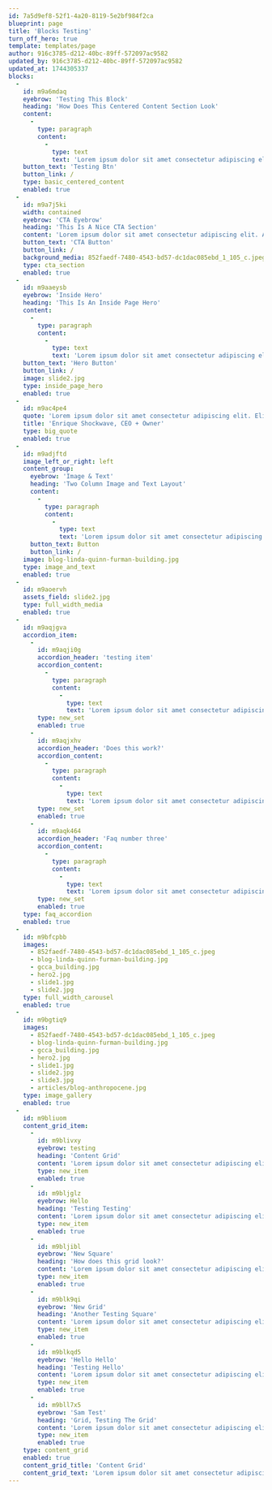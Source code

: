 ```yaml
---
id: 7a5d9ef8-52f1-4a20-8119-5e2bf984f2ca
blueprint: page
title: 'Blocks Testing'
turn_off_hero: true
template: templates/page
author: 916c3785-d212-40bc-89ff-572097ac9582
updated_by: 916c3785-d212-40bc-89ff-572097ac9582
updated_at: 1744305337
blocks:
  -
    id: m9a6mdaq
    eyebrow: 'Testing This Block'
    heading: 'How Does This Centered Content Section Look'
    content:
      -
        type: paragraph
        content:
          -
            type: text
            text: 'Lorem ipsum dolor sit amet consectetur adipiscing elit. Sit amet consectetur adipiscing elit quisque faucibus ex. Adipiscing elit quisque faucibus ex sapien vitae pellentesque.'
    button_text: 'Testing Btn'
    button_link: /
    type: basic_centered_content
    enabled: true
  -
    id: m9a7j5ki
    width: contained
    eyebrow: 'CTA Eyebrow'
    heading: 'This Is A Nice CTA Section'
    content: 'Lorem ipsum dolor sit amet consectetur adipiscing elit. Amet consectetur adipiscing elit quisque faucibus ex sapien. Quisque faucibus ex sapien vitae pellentesque sem placerat. Vitae pellentesque sem placerat in id cursus mi.'
    button_text: 'CTA Button'
    button_link: /
    background_media: 852faedf-7480-4543-bd57-dc1dac085ebd_1_105_c.jpeg
    type: cta_section
    enabled: true
  -
    id: m9aaeysb
    eyebrow: 'Inside Hero'
    heading: 'This Is An Inside Page Hero'
    content:
      -
        type: paragraph
        content:
          -
            type: text
            text: 'Lorem ipsum dolor sit amet consectetur adipiscing elit. Consectetur adipiscing elit quisque faucibus ex sapien vitae. Ex sapien vitae pellentesque sem placerat in id. Placerat in id cursus mi pretium tellus duis. Pretium tellus duis convallis tempus leo eu aenean.'
    button_text: 'Hero Button'
    button_link: /
    image: slide2.jpg
    type: inside_page_hero
    enabled: true
  -
    id: m9ac4pe4
    quote: 'Lorem ipsum dolor sit amet consectetur adipiscing elit. Elit quisque faucibus ex sapien vitae pellentesque sem. Sem placerat in id cursus mi pretium tellus. Tellus duis convallis tempus leo eu aenean sed. Sed diam urna tempor pulvinar vivamus fringilla lacus. Lacus nec metus bibendum egestas iaculis massa nisl. Nisl malesuada lacinia integer nunc posuere ut hendrerit.'
    title: 'Enrique Shockwave, CEO + Owner'
    type: big_quote
    enabled: true
  -
    id: m9adjftd
    image_left_or_right: left
    content_group:
      eyebrow: 'Image & Text'
      heading: 'Two Column Image and Text Layout'
      content:
        -
          type: paragraph
          content:
            -
              type: text
              text: 'Lorem ipsum dolor sit amet consectetur adipiscing elit. Faucibus ex sapien vitae pellentesque sem placerat in. Cursus mi pretium tellus duis convallis tempus leo. Aenean sed diam urna tempor pulvinar vivamus fringilla. Nec metus bibendum egestas iaculis massa nisl malesuada. Integer nunc posuere ut hendrerit semper vel class. Taciti sociosqu ad litora torquent per conubia nostra. Himenaeos orci varius natoque penatibus et magnis dis. Montes nascetur ridiculus mus donec rhoncus eros lobortis.'
      button_text: Button
      button_link: /
    image: blog-linda-quinn-furman-building.jpg
    type: image_and_text
    enabled: true
  -
    id: m9aoervh
    assets_field: slide2.jpg
    type: full_width_media
    enabled: true
  -
    id: m9aqjgva
    accordion_item:
      -
        id: m9aqji0g
        accordion_header: 'testing item'
        accordion_content:
          -
            type: paragraph
            content:
              -
                type: text
                text: 'Lorem ipsum dolor sit amet consectetur adipiscing elit. Amet consectetur adipiscing elit quisque faucibus ex sapien. Quisque faucibus ex sapien vitae pellentesque sem placerat. Vitae pellentesque sem placerat in id cursus mi.'
        type: new_set
        enabled: true
      -
        id: m9aqjxhv
        accordion_header: 'Does this work?'
        accordion_content:
          -
            type: paragraph
            content:
              -
                type: text
                text: 'Lorem ipsum dolor sit amet consectetur adipiscing elit. Amet consectetur adipiscing elit quisque faucibus ex sapien. Quisque faucibus ex sapien vitae pellentesque sem placerat. Vitae pellentesque sem placerat in id cursus mi.'
        type: new_set
        enabled: true
      -
        id: m9aqk464
        accordion_header: 'Faq number three'
        accordion_content:
          -
            type: paragraph
            content:
              -
                type: text
                text: 'Lorem ipsum dolor sit amet consectetur adipiscing elit. Amet consectetur adipiscing elit quisque faucibus ex sapien. Quisque faucibus ex sapien vitae pellentesque sem placerat. Vitae pellentesque sem placerat in id cursus mi.'
        type: new_set
        enabled: true
    type: faq_accordion
    enabled: true
  -
    id: m9bfcpbb
    images:
      - 852faedf-7480-4543-bd57-dc1dac085ebd_1_105_c.jpeg
      - blog-linda-quinn-furman-building.jpg
      - gcca_building.jpg
      - hero2.jpg
      - slide1.jpg
      - slide2.jpg
    type: full_width_carousel
    enabled: true
  -
    id: m9bgtiq9
    images:
      - 852faedf-7480-4543-bd57-dc1dac085ebd_1_105_c.jpeg
      - blog-linda-quinn-furman-building.jpg
      - gcca_building.jpg
      - hero2.jpg
      - slide1.jpg
      - slide2.jpg
      - slide3.jpg
      - articles/blog-anthropocene.jpg
    type: image_gallery
    enabled: true
  -
    id: m9bliuom
    content_grid_item:
      -
        id: m9blivxy
        eyebrow: testing
        heading: 'Content Grid'
        content: 'Lorem ipsum dolor sit amet consectetur adipiscing elit. Amet consectetur adipiscing elit quisque faucibus ex sapien. Quisque faucibus ex sapien vitae pellentesque sem placerat. Vitae pellentesque sem placerat in id cursus mi.'
        type: new_item
        enabled: true
      -
        id: m9bljglz
        eyebrow: Hello
        heading: 'Testing Testing'
        content: 'Lorem ipsum dolor sit amet consectetur adipiscing elit. Amet consectetur adipiscing elit quisque faucibus ex sapien. Quisque faucibus ex sapien vitae pellentesque sem placerat. Vitae pellentesque sem placerat in id cursus mi.'
        type: new_item
        enabled: true
      -
        id: m9bljibl
        eyebrow: 'New Square'
        heading: 'How does this grid look?'
        content: 'Lorem ipsum dolor sit amet consectetur adipiscing elit. Sit amet consectetur adipiscing elit quisque faucibus ex. Adipiscing elit quisque faucibus ex sapien vitae pellentesque.'
        type: new_item
        enabled: true
      -
        id: m9blk9qi
        eyebrow: 'New Grid'
        heading: 'Another Testing Square'
        content: 'Lorem ipsum dolor sit amet consectetur adipiscing elit. Sit amet consectetur adipiscing elit quisque faucibus ex. Adipiscing elit quisque faucibus ex sapien vitae pellentesque.'
        type: new_item
        enabled: true
      -
        id: m9blkqd5
        eyebrow: 'Hello Hello'
        heading: 'Testing Hello'
        content: 'Lorem ipsum dolor sit amet consectetur adipiscing elit. Dolor sit amet consectetur adipiscing elit quisque faucibus.'
        type: new_item
        enabled: true
      -
        id: m9bll7x5
        eyebrow: 'Sam Test'
        heading: 'Grid, Testing The Grid'
        content: 'Lorem ipsum dolor sit amet consectetur adipiscing elit. Amet consectetur adipiscing elit quisque faucibus ex sapien. Quisque faucibus ex sapien vitae pellentesque sem placerat. Vitae pellentesque sem placerat in id cursus mi.'
        type: new_item
        enabled: true
    type: content_grid
    enabled: true
    content_grid_title: 'Content Grid'
    content_grid_text: 'Lorem ipsum dolor sit amet consectetur adipiscing elit. Amet consectetur adipiscing elit quisque faucibus ex sapien. Quisque faucibus ex sapien vitae pellentesque sem placerat. Vitae pellentesque sem placerat in id cursus mi.'
---
```

